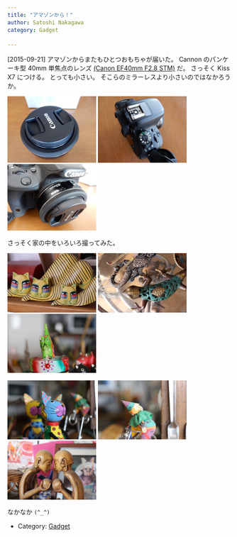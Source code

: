 ```yaml
---
title: "アマゾンから！"
author: Satoshi Nakagawa
category: Gadget

---
```


[2015-09-21]  アマゾンからまたもひとつおもちゃが届いた。
Cannon のパンケーキ型 40mm 単焦点のレンズ
[(Canon EF40mm F2.8 STM)](http://cweb.canon.jp/ef/lineup/standard/ef40-f28stm/index.html) だ。
さっそく Kiss X7 につける。
とっても小さい。
そこらのミラーレスより小さいのではなかろうか。

<a href=/pict/2015-09-21-ef-40mm.jpg><img src="/pict/2015-09-21-ef-40mm.jpg" alt="EF 40mm" width="200"/></a>
<a href=/pict/2015-09-21-x7-1.jpg><img src="/pict/2015-09-21-x7-1.jpg" alt="Kiss X7" width="200"/></a>
<a href=/pict/2015-09-21-x7-2.jpg><img src="/pict/2015-09-21-x7-2.jpg" alt="" width="200"/></a>

 さっそく家の中をいろいろ撮ってみた。

<a href=/pict/2015-09-21-omocha-1.jpg><img src="/pict/2015-09-21-omocha-1.jpg" alt="" width="200"/></a>
<a href=/pict/2015-09-21-omocha-2.jpg><img src="/pict/2015-09-21-omocha-2.jpg" alt="" width="200"/></a>
<a href=/pict/2015-09-21-omocha-3.jpg><img src="/pict/2015-09-21-omocha-3.jpg" alt="" width="200"/></a>

<a href=/pict/2015-09-21-omocha-4.jpg><img src="/pict/2015-09-21-omocha-4.jpg" alt="" width="200"/></a>
<a href=/pict/2015-09-21-omocha-5.jpg><img src="/pict/2015-09-21-omocha-5.jpg" alt="" width="200"/></a>
<a href=/pict/2015-09-21-omocha-6.jpg><img src="/pict/2015-09-21-omocha-6.jpg" alt="" width="200"/></a>

 なかなか `(^_^)`

- Category: [Gadget](/categories.html#Gadget)

